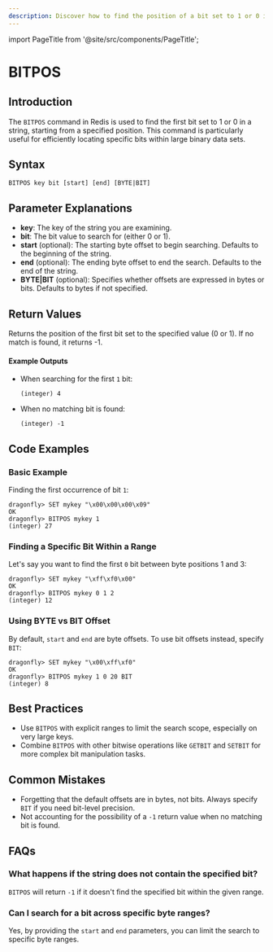 ```yaml
---
description: Discover how to find the position of a bit set to 1 or 0 in a string with Redis BITPOS.
---
```


import PageTitle from '@site/src/components/PageTitle';

# BITPOS

<PageTitle title="Redis BITPOS Explained (Better Than Official Docs)" />

## Introduction

The `BITPOS` command in Redis is used to find the first bit set to 1 or 0 in a string, starting from a specified position. This command is particularly useful for efficiently locating specific bits within large binary data sets.

## Syntax

```cli
BITPOS key bit [start] [end] [BYTE|BIT]
```

## Parameter Explanations

- **key**: The key of the string you are examining.
- **bit**: The bit value to search for (either 0 or 1).
- **start** (optional): The starting byte offset to begin searching. Defaults to the beginning of the string.
- **end** (optional): The ending byte offset to end the search. Defaults to the end of the string.
- **BYTE|BIT** (optional): Specifies whether offsets are expressed in bytes or bits. Defaults to bytes if not specified.

## Return Values

Returns the position of the first bit set to the specified value (0 or 1). If no match is found, it returns -1.

#### Example Outputs

- When searching for the first `1` bit:

  ```cli
  (integer) 4
  ```

- When no matching bit is found:
  ```cli
  (integer) -1
  ```

## Code Examples

### Basic Example

Finding the first occurrence of bit `1`:

```cli
dragonfly> SET mykey "\x00\x00\x00\x09"
OK
dragonfly> BITPOS mykey 1
(integer) 27
```

### Finding a Specific Bit Within a Range

Let's say you want to find the first `0` bit between byte positions 1 and 3:

```cli
dragonfly> SET mykey "\xff\xf0\x00"
OK
dragonfly> BITPOS mykey 0 1 2
(integer) 12
```

### Using BYTE vs BIT Offset

By default, `start` and `end` are byte offsets. To use bit offsets instead, specify `BIT`:

```cli
dragonfly> SET mykey "\x00\xff\xf0"
OK
dragonfly> BITPOS mykey 1 0 20 BIT
(integer) 8
```

## Best Practices

- Use `BITPOS` with explicit ranges to limit the search scope, especially on very large keys.
- Combine `BITPOS` with other bitwise operations like `GETBIT` and `SETBIT` for more complex bit manipulation tasks.

## Common Mistakes

- Forgetting that the default offsets are in bytes, not bits. Always specify `BIT` if you need bit-level precision.
- Not accounting for the possibility of a `-1` return value when no matching bit is found.

## FAQs

### What happens if the string does not contain the specified bit?

`BITPOS` will return `-1` if it doesn't find the specified bit within the given range.

### Can I search for a bit across specific byte ranges?

Yes, by providing the `start` and `end` parameters, you can limit the search to specific byte ranges.
